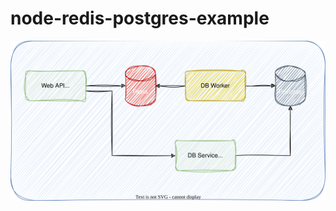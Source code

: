 # node-redis-postgres-example


![Diagram](https://raw.githubusercontent.com/jeff-vincent/node-redis-postgres-example/main/images/Untitled%20Diagram-61.drawio.svg)